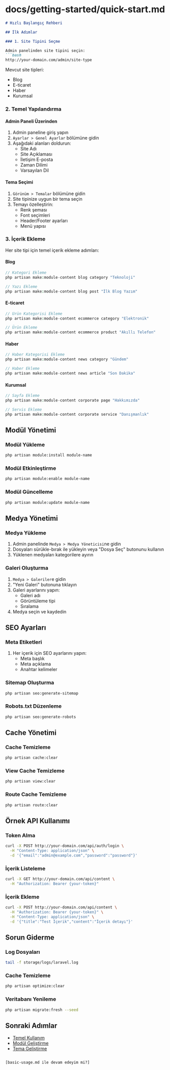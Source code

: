 # docs/getting-started/quick-start.md

```markdown
# Hızlı Başlangıç Rehberi

## İlk Adımlar

### 1. Site Tipini Seçme

Admin panelinden site tipini seçin:
```bash
http://your-domain.com/admin/site-type
```

Mevcut site tipleri:
- Blog
- E-ticaret
- Haber
- Kurumsal

### 2. Temel Yapılandırma

#### Admin Paneli Üzerinden
1. Admin paneline giriş yapın
2. `Ayarlar > Genel Ayarlar` bölümüne gidin
3. Aşağıdaki alanları doldurun:
   - Site Adı
   - Site Açıklaması
   - İletişim E-posta
   - Zaman Dilimi
   - Varsayılan Dil

#### Tema Seçimi
1. `Görünüm > Temalar` bölümüne gidin
2. Site tipinize uygun bir tema seçin
3. Temayı özelleştirin:
   - Renk şeması
   - Font seçimleri
   - Header/Footer ayarları
   - Menü yapısı

### 3. İçerik Ekleme

Her site tipi için temel içerik ekleme adımları:

#### Blog
```php
// Kategori Ekleme
php artisan make:module-content blog category "Teknoloji"

// Yazı Ekleme
php artisan make:module-content blog post "İlk Blog Yazım"
```

#### E-ticaret
```php
// Ürün Kategorisi Ekleme
php artisan make:module-content ecommerce category "Elektronik"

// Ürün Ekleme
php artisan make:module-content ecommerce product "Akıllı Telefon"
```

#### Haber
```php
// Haber Kategorisi Ekleme
php artisan make:module-content news category "Gündem"

// Haber Ekleme
php artisan make:module-content news article "Son Dakika"
```

#### Kurumsal
```php
// Sayfa Ekleme
php artisan make:module-content corporate page "Hakkımızda"

// Servis Ekleme
php artisan make:module-content corporate service "Danışmanlık"
```

## Modül Yönetimi

### Modül Yükleme
```bash
php artisan module:install module-name
```

### Modül Etkinleştirme
```bash
php artisan module:enable module-name
```

### Modül Güncelleme
```bash
php artisan module:update module-name
```

## Medya Yönetimi

### Medya Yükleme
1. Admin panelinde `Medya > Medya Yöneticisi`ne gidin
2. Dosyaları sürükle-bırak ile yükleyin veya "Dosya Seç" butonunu kullanın
3. Yüklenen medyaları kategorilere ayırın

### Galeri Oluşturma
1. `Medya > Galeriler`e gidin
2. "Yeni Galeri" butonuna tıklayın
3. Galeri ayarlarını yapın:
   - Galeri adı
   - Görüntüleme tipi
   - Sıralama
4. Medya seçin ve kaydedin

## SEO Ayarları

### Meta Etiketleri
1. Her içerik için SEO ayarlarını yapın:
   - Meta başlık
   - Meta açıklama
   - Anahtar kelimeler

### Sitemap Oluşturma
```bash
php artisan seo:generate-sitemap
```

### Robots.txt Düzenleme
```bash
php artisan seo:generate-robots
```

## Cache Yönetimi

### Cache Temizleme
```bash
php artisan cache:clear
```

### View Cache Temizleme
```bash
php artisan view:clear
```

### Route Cache Temizleme
```bash
php artisan route:clear
```

## Örnek API Kullanımı

### Token Alma
```bash
curl -X POST http://your-domain.com/api/auth/login \
  -H "Content-Type: application/json" \
  -d '{"email":"admin@example.com","password":"password"}'
```

### İçerik Listeleme
```bash
curl -X GET http://your-domain.com/api/content \
  -H "Authorization: Bearer {your-token}"
```

### İçerik Ekleme
```bash
curl -X POST http://your-domain.com/api/content \
  -H "Authorization: Bearer {your-token}" \
  -H "Content-Type: application/json" \
  -d '{"title":"Test İçerik","content":"İçerik detayı"}'
```

## Sorun Giderme

### Log Dosyaları
```bash
tail -f storage/logs/laravel.log
```

### Cache Temizleme
```bash
php artisan optimize:clear
```

### Veritabanı Yenileme
```bash
php artisan migrate:fresh --seed
```

## Sonraki Adımlar

- [Temel Kullanım](basic-usage.md)
- [Modül Geliştirme](../modules/creating-modules.md)
- [Tema Geliştirme](../themes/theme-development.md)
```

[basic-usage.md ile devam edeyim mi?]
